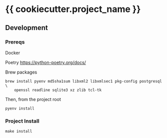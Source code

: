 # {{ cookiecutter.project_name }}

## Development

### Prereqs

Docker

Poetry
https://python-poetry.org/docs/

Brew packages
```
brew install pyenv md5sha1sum libxml2 libxmlsec1 pkg-config postgresql \
    openssl readline sqlite3 xz zlib tcl-tk
```

Then, from the project root
```
pyenv install
```

### Project Install

```
make install
```

